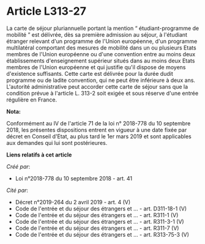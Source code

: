 # Article L313-27

La carte de séjour pluriannuelle portant la mention “ étudiant-programme de mobilité ” est délivrée, dès sa première
admission au séjour, à l'étudiant étranger relevant d'un programme de l'Union européenne, d'un programme multilatéral
comportant des mesures de mobilité dans un ou plusieurs Etats membres de l'Union européenne ou d'une convention entre au
moins deux établissements d'enseignement supérieur situés dans au moins deux Etats membres de l'Union européenne et qui
justifie qu'il dispose de moyens d'existence suffisants. Cette carte est délivrée pour la durée dudit programme ou de ladite
convention, qui ne peut être inférieure à deux ans. L'autorité administrative peut accorder cette carte de séjour sans que la
condition prévue à l'article L. 313-2 soit exigée et sous réserve d'une entrée régulière en France.

**Nota:**

Conformément au IV de l'article 71 de la loi n° 2018-778 du 10 septembre 2018, les présentes dispositions entrent en vigueur
à une date fixée par décret en Conseil d'Etat, au plus tard le 1er mars 2019 et sont applicables aux demandes qui lui sont
postérieures.

**Liens relatifs à cet article**

_Créé par_:

  - Loi n°2018-778 du 10 septembre 2018 - art. 41

_Cité par_:

  - Décret n°2019-264 du 2 avril 2019 - art. 4 (V)
  - Code de l'entrée et du séjour des étrangers et ... - art. D311-18-1 (V)
  - Code de l'entrée et du séjour des étrangers et ... - art. R311-1 (V)
  - Code de l'entrée et du séjour des étrangers et ... - art. R311-3-1 (V)
  - Code de l'entrée et du séjour des étrangers et ... - art. R311-7 (V)
  - Code de l'entrée et du séjour des étrangers et ... - art. R313-75-3 (V)
